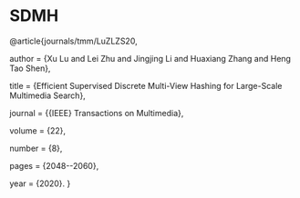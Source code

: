 # SDMH
@article{journals/tmm/LuZLZS20,

  author    = {Xu Lu and
               Lei Zhu and
               Jingjing Li and
               Huaxiang Zhang and
               Heng Tao Shen},
               
  title     = {Efficient Supervised Discrete Multi-View Hashing for Large-Scale Multimedia Search},
  
  journal   = {{IEEE} Transactions on Multimedia},
  
  volume    = {22},
  
  number    = {8},
  
  pages     = {2048--2060},
  
  year      = {2020}.
}
